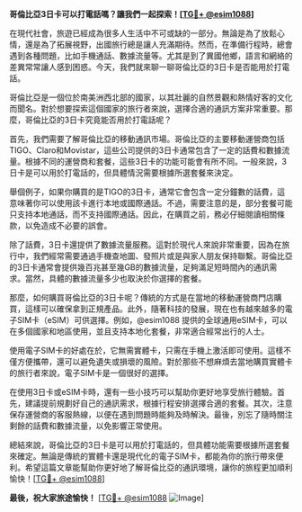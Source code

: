 **哥倫比亞3日卡可以打電話嗎？讓我們一起探索！[[TG💪+ @esim1088](https://t.me/s/esim1088)]**

在現代社會，旅遊已經成為很多人生活中不可或缺的一部分。無論是為了放鬆心情，還是為了拓展視野，出國旅行總是讓人充滿期待。然而，在準備行程時，總會遇到各種問題，比如手機通話、數據流量等。尤其是到了異國他鄉，語言和網絡的差異常常讓人感到困惑。今天，我們就來聊一聊哥倫比亞的3日卡是否能用於打電話。

哥倫比亞是一個位於南美洲西北部的國家，以其壯麗的自然景觀和熱情好客的文化而聞名。對於想要探索這個國家的旅行者來說，選擇合適的通訊方案非常重要。那麼，哥倫比亞的3日卡究竟能否用於打電話呢？

首先，我們需要了解哥倫比亞的移動通訊市場。哥倫比亞的主要移動運營商包括TIGO、Claro和Movistar，這些公司提供的3日卡通常包含了一定的話費和數據流量。根據不同的運營商和套餐，這些3日卡的功能可能會有所不同。一般來說，3日卡是可以用於打電話的，但具體情況需要根據所選套餐來決定。

舉個例子，如果你購買的是TIGO的3日卡，通常它會包含一定分鐘數的話費，這意味著你可以使用該卡進行本地或國際通話。不過，需要注意的是，部分套餐可能只支持本地通話，而不支持國際通話。因此，在購買之前，務必仔細閱讀相關條款，以免造成不必要的誤會。

除了話費，3日卡還提供了數據流量服務。這對於現代人來說非常重要，因為在旅行中，我們經常需要通過手機查地圖、發照片或是與家人朋友保持聯繫。哥倫比亞的3日卡通常會提供幾百兆甚至幾GB的數據流量，足夠滿足短時間內的通訊需求。當然，具體的數據流量多少也取決於你選擇的套餐。

那麼，如何購買哥倫比亞的3日卡呢？傳統的方式是在當地的移動運營商門店購買，這樣可以確保拿到正規產品。此外，隨著科技的發展，現在也有越來越多的電子SIM卡（eSIM）可供選擇。例如，@esim1088 提供的全球通用eSIM卡，可以在多個國家和地區使用，並且支持本地化套餐，非常適合經常出行的人士。

使用電子SIM卡的好處在於，它無需實體卡，只需在手機上激活即可使用。這樣不僅方便攜帶，還可以避免遺失或損壞的風險。對於那些不想麻煩去當地購買實體卡的旅行者來說，電子SIM卡是一個很好的選擇。

在使用3日卡或eSIM卡時，還有一些小技巧可以幫助你更好地享受旅行體驗。首先，建議提前規劃好自己的通訊需求，根據行程安排選擇合適的套餐。其次，注意保存運營商的客服熱線，以便在遇到問題時能夠及時解決。最後，別忘了隨時關注剩餘的話費和數據流量，以免影響正常使用。

總結來說，哥倫比亞的3日卡是可以用於打電話的，但具體功能需要根據所選套餐來確定。無論是傳統的實體卡還是現代化的電子SIM卡，都能為你的旅行帶來便利。希望這篇文章能幫助你更好地了解哥倫比亞的通訊環境，讓你的旅程更加順利愉快！[[TG💪+ @esim1088](https://t.me/s/esim1088)]

**最後，祝大家旅途愉快！** [[TG💪+ @esim1088](https://t.me/s/esim1088) ![Image](https://i.postimg.cc/4NQfJmqS/Snipaste-2025-05-13-00-14-12.png)]